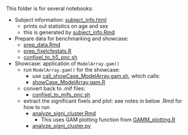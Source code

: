 This folder is for several notebooks:
* Subject information: [subject_info.html](subject_info.html)
    * prints out statistics on age and sex
    * this is generated by [subject_info.Rmd](subject_info.Rmd)
* Prepare data for benchmarking and showcase:
    * [prep_data.Rmd](prep_data.Rmd)
    * [prep_fixelcfestats.R](prep_fixelcfestats.R)
    * [confixel_to_h5_pnc.sh](confixel_to_h5_pnc.sh)
* Showcase: application of `ModelArray.gam()`
    * run `ModelArray.gam()` for the showcase: 
        * use [call_showCase_ModelArray.gam.sh](call_showCase_ModelArray.gam.sh), which calls:
        * [showCase_ModelArray.gam.R](showCase_ModelArray.gam.R)
    * convert back to .mif files:
        * [confixel_to_mifs_pnc.sh](confixel_to_mifs_pnc.sh)
    * extract the significant fixels and plot: see notes in below .Rmd for how to run
        * [analyze_signi_cluster.Rmd](analyze_signi_cluster.Rmd)
            * This uses GAM plotting function from [GAMM_plotting.R](GAMM_plotting.R)
        * [analyze_signi_cluster.py](analyze_signi_cluster.py)
    

